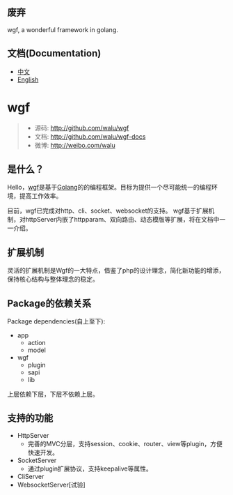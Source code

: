 
## 废弃


wgf, a wonderful framework in golang.

## 文档(Documentation)

* [中文](<https://github.com/walu/wgf-docs/blob/master/cn.md>)
* [English](<https://github.com/walu/wgf-docs/blob/master/en.md>)

# wgf

> * 源码: http://github.com/walu/wgf
> * 文档: http://github.com/walu/wgf-docs
> * 微博: http://weibo.com/walu

## 是什么？

Hello，[wgf](<http://github.com/walu/wgf>)是基于[Golang](<golang.org>)的的编程框架。目标为提供一个尽可能统一的编程环境，提高工作效率。

目前，wgf已完成对http、cli、socket、websocket的支持。
wgf基于扩展机制，对httpServer内嵌了httpparam、双向路由、动态模版等扩展，将在文档中一一介绍。

## 扩展机制

灵活的扩展机制是Wgf的一大特点，借鉴了php的设计理念，简化新功能的增添，保持核心结构与整体理念的稳定。

## Package的依赖关系

Package dependencies(自上至下):

* app
	* action
	* model
* wgf
	* plugin
	* sapi
	* lib

上层依赖下层，下层不依赖上层。

## 支持的功能

* HttpServer
	* 完善的MVC分层，支持session、cookie、router、view等plugin，方便快速开发。
* SocketServer
	* 通过plugin扩展协议，支持keepalive等属性。
* CliServer
* WebsocketServer[试验]
